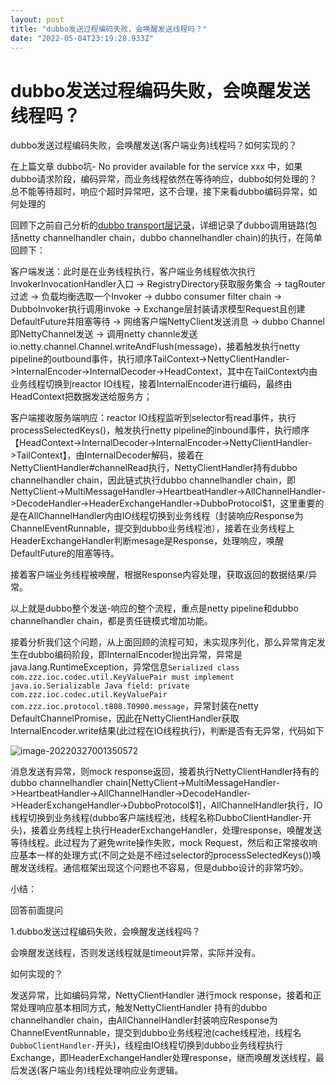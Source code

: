 ```yaml
---
layout: post
title: "dubbo发送过程编码失败，会唤醒发送线程吗？"
date: "2022-05-04T23:19:28.933Z"
---
```

dubbo发送过程编码失败，会唤醒发送线程吗？
=======================

dubbo发送过程编码失败，会唤醒发送(客户端业务)线程吗？如何实现的？

在上篇文章 dubbo坑- No provider available for the service xxx 中，如果dubbo请求阶段，编码异常，而业务线程依然在等待响应，dubbo如何处理的？总不能等待超时，响应个超时异常吧，这不合理，接下来看dubbo编码异常，如何处理的

回顾下之前自己分析的[dubbo transport层记录](https://www.cnblogs.com/zhangyjblogs/p/15828403.html)，详细记录了dubbo调用链路(包括netty channelhandler chain，dubbo channelhandler chain)的执行，在简单回顾下：

客户端发送：此时是在业务线程执行，客户端业务线程依次执行 InvokerInvocationHandler入口 -> RegistryDirectory获取服务集合 -> tagRouter过滤 -> 负载均衡选取一个Invoker -> dubbo consumer filter chain -> DubboInvoker执行调用invoke -> Exchange层封装请求模型Request且创建DefaultFuture并阻塞等待 -> 网络客户端NettyClient发送消息 -> dubbo Channel即NettyChannel发送 -> 调用netty channle发送 io.netty.channel.Channel.writeAndFlush(message)，接着触发执行netty pipeline的outbound事件，执行顺序TailContext->NettyClientHandler->InternalEncoder->InternalDecoder->HeadContext，其中在TailContext内由业务线程切换到reactor IO线程，接着InternalEncoder进行编码，最终由HeadContext把数据发送给服务方；

客户端接收服务端响应：reactor IO线程监听到selector有read事件，执行processSelectedKeys()，触发执行netty pipeline的inbound事件，执行顺序【HeadContext->InternalDecoder->InternalEncoder->NettyClientHandler->TailContext】，由InternalDecoder解码，接着在NettyClientHandler#channelRead执行，NettyClientHandler持有dubbo channelhandler chain，因此链式执行dubbo channelhandler chain，即NettyClient->MultiMessageHandler->HeartbeatHandler->AllChannelHandler->DecodeHandler->HeaderExchangeHandler->DubboProtocol$1，这里重要的是在AllChannelHandler内由IO线程切换到业务线程（封装响应Response为ChannelEventRunnable，提交到dubbo业务线程池），接着在业务线程上HeaderExchangeHandler判断mesage是Response，处理响应，唤醒DefaultFuture的阻塞等待。

接着客户端业务线程被唤醒，根据Response内容处理，获取返回的数据结果/异常。

以上就是dubbo整个发送-响应的整个流程，重点是netty pipeline和dubbo channelhandler chain，都是责任链模式增加功能。

接着分析我们这个问题，从上面回顾的流程可知，未实现序列化，那么异常肯定发生在dubbo编码阶段，即InternalEncoder抛出异常，异常是java.lang.RuntimeException，异常信息`Serialized class com.zzz.ioc.codec.util.KeyValuePair must implement java.io.Serializable Java field: private com.zzz.ioc.codec.util.KeyValuePair com.zzz.ioc.protocol.t808.T0900.message`，异常封装在netty DefaultChannelPromise，因此在NettyClientHandler获取InternalEncoder.write结果(此过程在IO线程执行)，判断是否有无异常，代码如下

![image-20220327001350572](https://cdn.jsdelivr.net/gh/zhangyj131/mdpicture/docs/20220327001350.png)

消息发送有异常，则mock response返回，接着执行NettyClientHandler持有的dubbo channelhandler chain\[NettyClient->MultiMessageHandler->HeartbeatHandler->AllChannelHandler->DecodeHandler->HeaderExchangeHandler->DubboProtocol$1\]，AllChannelHandler执行，IO线程切换到业务线程(dubbo客户端线程池，线程名称DubboClientHandler-开头)，接着业务线程上执行HeaderExchangeHandler，处理response，唤醒发送等待线程。此过程为了避免write操作失败，mock Request，然后和正常接收响应基本一样的处理方式(不同之处是不经过selector的processSelectedKeys())唤醒发送线程。通信框架出现这个问题也不容易，但是dubbo设计的非常巧妙。

小结：

回答前面提问

1.dubbo发送过程编码失败，会唤醒发送线程吗？

会唤醒发送线程，否则发送线程就是timeout异常，实际并没有。

如何实现的？

发送异常，比如编码异常，NettyClientHandler 进行mock response，接着和正常处理响应基本相同方式，触发NettyClientHandler 持有的dubbo channelhandler chain，由AllChannelHandler封装响应Response为ChannelEventRunnable，提交到dubbo业务线程池(cache线程池，线程名`DubboClientHandler-`开头)，线程由IO线程切换到dubbo业务线程执行Exchange，即HeaderExchangeHandler处理response，继而唤醒发送线程，最后发送(客户端业务)线程处理响应业务逻辑。